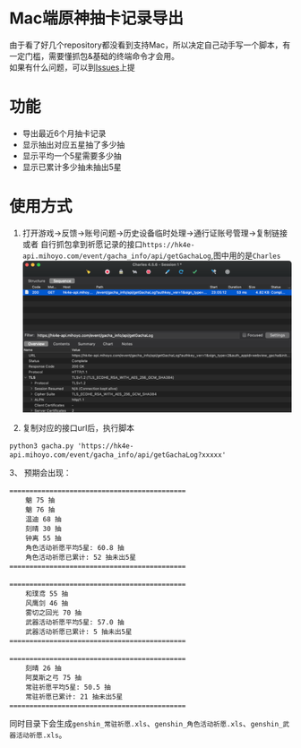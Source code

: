 # Mac端原神抽卡记录导出
由于看了好几个repository都没看到支持Mac，所以决定自己动手写一个脚本，有一定门槛，需要懂抓包&基础的终端命令才会用。  
如果有什么问题，可以到[Issues](https://github.com/Fidetro/genshin-impact-gachalog/issues)上提

# 功能  
- 导出最近6个月抽卡记录  
- 显示抽出对应五星抽了多少抽
- 显示平均一个5星需要多少抽
- 显示已累计多少抽未抽出5星
# 使用方式  

1. 打开游戏->反馈->账号问题->历史设备临时处理->通行证账号管理->复制链接 或者 自行抓包拿到祈愿记录的接口`https://hk4e-api.mihoyo.com/event/gacha_info/api/getGachaLog`,图中用的是`Charles`  
![](https://github.com/Fidetro/genshin-impact-gachalog/blob/master/ad8aa7045d0457d582071fd321d49553.png?raw=true)  



2. 复制对应的接口url后，执行脚本  
```shell
python3 gacha.py 'https://hk4e-api.mihoyo.com/event/gacha_info/api/getGachaLog?xxxxx'
```
3、 预期会出现：
```
============================================
    魈 75 抽
    魈 76 抽
    温迪 68 抽
    刻晴 30 抽
    钟离 55 抽
    角色活动祈愿平均5星: 60.8 抽
    角色活动祈愿已累计: 52 抽未出5星
============================================

============================================
    和璞鸢 55 抽
    风鹰剑 46 抽
    雾切之回光 70 抽
    武器活动祈愿平均5星: 57.0 抽
    武器活动祈愿已累计: 5 抽未出5星
============================================

============================================
    刻晴 26 抽
    阿莫斯之弓 75 抽
    常驻祈愿平均5星: 50.5 抽
    常驻祈愿已累计: 21 抽未出5星
============================================

```  
同时目录下会生成`genshin_常驻祈愿.xls`、`genshin_角色活动祈愿.xls`、`genshin_武器活动祈愿.xls`。  
